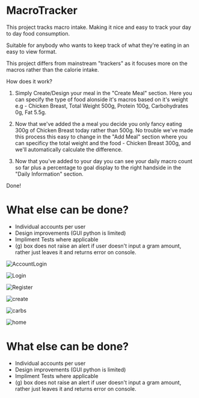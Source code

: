 # MacroTracker

This project tracks macro intake. Making it nice and easy to track your day to day food consumption. 

Suitable for anybody who wants to keep track of what they're eating in an easy to view format.

This project differs from mainstream "trackers" as it focuses more on the macros rather than the calorie intake. 

How does it work?

1. Simply Create/Design your meal in the "Create Meal" section. Here you can specify the type of food alonside it's macros based on it's weight 
e.g - Chicken Breast,  Total Weight 500g, Protein 100g, Carbohydrates 0g, Fat 5.5g.

2. Now that we've added the a meal you decide you only fancy eating 300g of Chicken Breast today rather than 500g. No trouble we've made this process this easy to change in the "Add Meal" section where you can specificy the total weight and the food - Chicken Breast 300g, and we'll automatically calculate the difference. 

3. Now that you've added to your day you can see your daily macro count so far plus a percentage to goal display to the right handside in the "Daily Information" section. 

Done!

# What else can be done?

- Individual accounts per user
- Design improvements (GUI python is limited)
- Impliment Tests where applicable
- (g) box does not raise an alert if user doesn't input a gram amount, rather just leaves it and returns error on console.

![AccountLogin](https://user-images.githubusercontent.com/60553621/93750508-7b270180-fbf3-11ea-958f-8c6ca7953a4f.JPG)


![Login](https://user-images.githubusercontent.com/60553621/93752091-0dc8a000-fbf6-11ea-89e4-c5352a28e44e.JPG)


![Register](https://user-images.githubusercontent.com/60553621/93752317-6730cf00-fbf6-11ea-948f-433a665d7e20.JPG)


![create](https://user-images.githubusercontent.com/60553621/94269167-2e666200-ff36-11ea-94d7-19a4b2cd5cf9.JPG)


![carbs](https://user-images.githubusercontent.com/60553621/94269023-f828e280-ff35-11ea-9caf-a6560ed577fe.JPG)


![home](https://user-images.githubusercontent.com/60553621/94268903-c9ab0780-ff35-11ea-95f8-258528350c31.JPG)


# What else can be done?

- Individual accounts per user
- Design improvements (GUI python is limited)
- Impliment Tests where applicable
- (g) box does not raise an alert if user doesn't input a gram amount, rather just leaves it and returns error on console.





